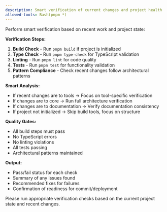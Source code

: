 ```yaml
---
description: Smart verification of current changes and project health
allowed-tools: Bash(pnpm *)
---
```


Perform smart verification based on recent work and project state:

**Verification Steps:**
1. **Build Check** - Run `pnpm build` if project is initialized
2. **Type Check** - Run `pnpm type-check` for TypeScript validation
3. **Linting** - Run `pnpm lint` for code quality
4. **Tests** - Run `pnpm test` for functionality validation
5. **Pattern Compliance** - Check recent changes follow architectural patterns

**Smart Analysis:**
- If recent changes are to tools → Focus on tool-specific verification
- If changes are to core → Run full architecture verification
- If changes are to documentation → Verify documentation consistency
- If project not initialized → Skip build tools, focus on structure

**Quality Gates:**
- All build steps must pass
- No TypeScript errors
- No linting violations
- All tests passing
- Architectural patterns maintained

**Output:**
- Pass/fail status for each check
- Summary of any issues found
- Recommended fixes for failures
- Confirmation of readiness for commit/deployment

Please run appropriate verification checks based on the current project state and recent changes.
